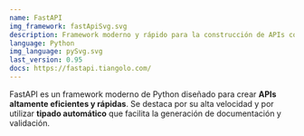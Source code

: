 ```yaml
---
name: FastAPI
img_framework: fastApiSvg.svg
description: Framework moderno y rápido para la construcción de APIs con Python
language: Python
img_language: pySvg.svg
last_version: 0.95
docs: https://fastapi.tiangolo.com/
---
```


FastAPI es un framework moderno de Python diseñado para crear **APIs altamente eficientes y rápidas**. Se destaca por su alta velocidad y por utilizar **tipado automático** que facilita la generación de documentación y validación.

